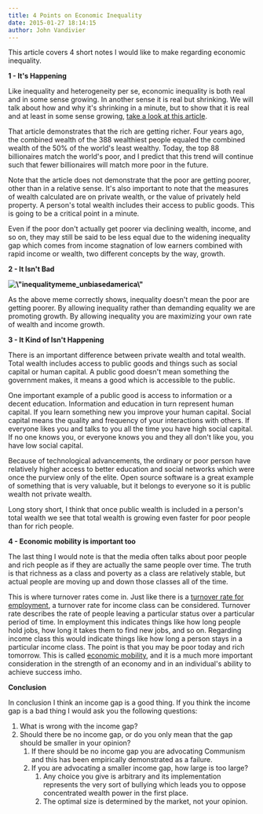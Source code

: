 ```yaml
---
title: 4 Points on Economic Inequality
date: 2015-01-27 18:14:15
author: John Vandivier
---
```




This article covers 4 short notes I would like to make regarding economic inequality.
<p style=\"text-align: center;\"><strong>1 - It's Happening</strong></p>
<p style=\"text-align: left;\">Like inequality and heterogeneity per se, economic inequality is both real and in some sense growing. In another sense it is real but shrinking. We will talk about how and why it's shrinking in a minute, but to show that it is real and at least in some sense growing, <a href=\"http://fivethirtyeight.com/datalab/meet-the-80-people-who-are-as-rich-as-half-the-world/\">take a look at this article</a>.</p>
<p style=\"text-align: left;\">That article demonstrates that the rich are getting richer. Four years ago, the combined wealth of the 388 wealthiest people equaled the combined wealth of the 50% of the world's least wealthy. Today, the top 88 billionaires match the world's poor, and I predict that this trend will continue such that fewer billionaires will match more poor in the future.</p>
<p style=\"text-align: left;\">Note that the article does not demonstrate that the poor are getting poorer, other than in a relative sense. It's also important to note that the measures of wealth calculated are on private wealth, or the value of privately held property. A person's total wealth includes their access to public goods. This is going to be a critical point in a minute.</p>
<p style=\"text-align: left;\">Even if the poor don't actually get poorer via declining wealth, income, and so on, they may still be said to be less equal due to the widening inequality gap which comes from income stagnation of low earners combined with rapid income or wealth, two different concepts by the way, growth.</p>
<p style=\"text-align: center;\"><strong>2 - It Isn't Bad</strong></p>
<p style=\"text-align: center;\"><strong><img class=\"aligncenter  wp-image-4528\" src=\"http://www.afterecon.com/wp-content/uploads/2015/01/inequalitymeme_unbiasedamerica.jpg\" alt=\"inequalitymeme_unbiasedamerica\" width=\"448\" height=\"448\" /></strong></p>
<p style=\"text-align: left;\">As the above meme correctly shows, inequality doesn't mean the poor are getting poorer. By allowing inequality rather than demanding equality we are promoting growth. By allowing inequality you are maximizing your own rate of wealth and income growth.</p>
<p style=\"text-align: center;\"><strong>3 - It Kind of Isn't Happening</strong></p>
<p style=\"text-align: left;\">There is an important difference between private wealth and total wealth. Total wealth includes access to public goods and things such as social capital or human capital. A public good doesn't mean something the government makes, it means a good which is accessible to the public.</p>
<p style=\"text-align: left;\">One important example of a public good is access to information or a decent education. Information and education in turn represent human capital. If you learn something new you improve your human capital. Social capital means the quality and frequency of your interactions with others. If everyone likes you and talks to you all the time you have high social capital. If no one knows you, or everyone knows you and they all don't like you, you have low social capital.</p>
<p style=\"text-align: left;\">Because of technological advancements, the ordinary or poor person have relatively higher access to better education and social networks which were once the purview only of the elite. Open source software is a great example of something that is very valuable, but it belongs to everyone so it is public wealth not private wealth.</p>
<p style=\"text-align: left;\">Long story short, I think that once public wealth is included in a person's total wealth we see that total wealth is growing even faster for poor people than for rich people.</p>
<p style=\"text-align: center;\"><strong>4 - Economic mobility is important too</strong></p>
<p style=\"text-align: left;\">The last thing I would note is that the media often talks about poor people and rich people as if they are actually the same people over time. The truth is that richness as a class and poverty as a class are relatively stable, but actual people are moving up and down those classes all of the time.</p>
<p style=\"text-align: left;\">This is where turnover rates come in. Just like there is a <a href=\"http://en.wikipedia.org/wiki/Turnover_%28employment%29\">turnover rate for employment</a>, a turnover rate for income class can be considered. Turnover rate describes the rate of people leaving a particular status over a particular period of time. In employment this indicates things like how long people hold jobs, how long it takes them to find new jobs, and so on. Regarding income class this would indicate things like how long a person stays in a particular income class. The point is that you may be poor today and rich tomorrow. This is called <a href=\"http://en.wikipedia.org/wiki/Economic_mobility\">economic mobility</a>, and it is a much more important consideration in the strength of an economy and in an individual's ability to achieve success imho.</p>
<p style=\"text-align: center;\"><strong>Conclusion</strong></p>
<p style=\"text-align: left;\">In conclusion I think an income gap is a good thing. If you think the income gap is a bad thing I would ask you the following questions:</p>

<ol>
	<li style=\"text-align: left;\">What is wrong with the income gap?</li>
	<li style=\"text-align: left;\">Should there be no income gap, or do you only mean that the gap should be smaller in your opinion?
<ol>
	<li style=\"text-align: left;\">If there should be no income gap you are advocating Communism and this has been empirically demonstrated as a failure.</li>
	<li style=\"text-align: left;\">If you are advocating a smaller income gap, how large is too large?
<ol>
	<li style=\"text-align: left;\">Any choice you give is arbitrary and its implementation represents the very sort of bullying which leads you to oppose concentrated wealth power in the first place.</li>
	<li style=\"text-align: left;\">The optimal size is determined by the market, not your opinion.</li>
</ol>
</li>
</ol>
</li>
</ol>
